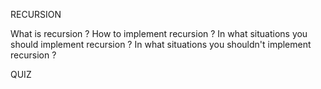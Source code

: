 RECURSION

What is recursion ?
How to implement recursion ?
In what situations you should implement recursion ?
In what situations you shouldn't implement recursion ?

QUIZ
